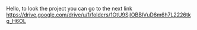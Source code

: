 Hello, to look the project you can go to the next link 
https://drive.google.com/drive/u/1/folders/1OtU9SjlOBBIVuD6m6h7L2226tkg_H6OL 
